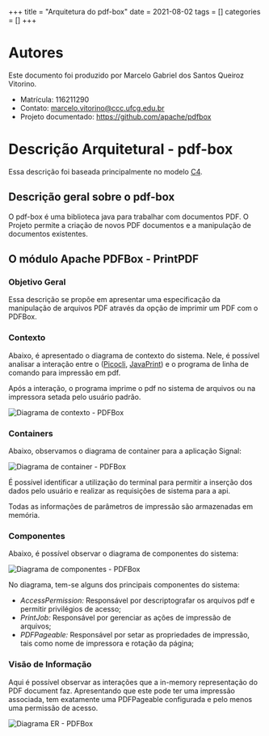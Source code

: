 +++
title = "Arquitetura do pdf-box"
date = 2021-08-02
tags = []
categories = []
+++
 
# Autores
 
Este documento foi produzido por Marcelo Gabriel dos Santos Queiroz Vitorino.
 
- Matrícula: 116211290
- Contato: marcelo.vitorino@ccc.ufcg.edu.br
- Projeto documentado: https://github.com/apache/pdfbox
 
# Descrição Arquitetural - pdf-box
 
 Essa descrição foi baseada principalmente no modelo [C4](https://c4model.com/).
 
## Descrição geral sobre o pdf-box
 
O pdf-box é uma biblioteca java para trabalhar com documentos PDF. O Projeto permite a criação de novos PDF documentos e a manipulação de documentos existentes.

## O módulo Apache PDFBox - PrintPDF


### Objetivo Geral

Essa descrição se propõe em apresentar uma especificação da manipulação de arquivos PDF através da opção de imprimir um PDF com o PDFBox. 

### Contexto

Abaixo, é apresentado o diagrama de contexto do sistema. Nele, é possível analisar a interação entre o ([Picocli](https://picocli.info/apidocs/picocli/CommandLine.html), [JavaPrint](https://docs.oracle.com/javase/7/docs/api/java/awt/print/PrinterJob.html)) e o programa de linha de comando para impressão em pdf.

Após a interação, o programa imprime o pdf no sistema de arquivos ou na impressora setada pelo usuário padrão. 

![Diagrama de contexto - PDFBox](contexto.png)

### Containers

Abaixo, observamos o diagrama de container para a aplicação Signal:

![Diagrama de container - PDFBox](conteiners.png)

É possível identificar a utilização do terminal para permitir a inserção dos dados pelo usuário e realizar as requisições de sistema para a api. 

Todas as informações de parâmetros de impressão são armazenadas em memória.

### Componentes

Abaixo, é possível observar o diagrama de componentes do sistema:

![Diagrama de componentes - PDFBox](components.png)

No diagrama, tem-se alguns dos principais componentes do sistema:

- *AccessPermission:* Responsável por descriptografar os arquivos pdf e permitir privilégios de acesso;
- *PrintJob:* Responsável por gerenciar as ações de impressão de arquivos; 
- *PDFPageable:* Responsável por setar as propriedades de impressão, tais como nome de impressora e rotação da página;


### Visão de Informação

Aqui é possível observar as interações que a in-memory representação do PDF document faz. Apresentando que este pode ter uma impressão associada, tem exatamente uma PDFPageable configurada e pelo menos uma permissão de acesso.

![Diagrama ER - PDFBox](informacao.png)
